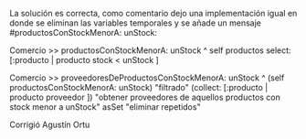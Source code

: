 La solución es correcta, como comentario dejo una implementación igual en donde se eliminan las variables temporales y se añade un mensaje #productosConStockMenorA: unStock:

 Comercio >> productosConStockMenorA: unStock
   ^ self productos select: [:producto | producto stock < unStock ]

 Comercio >> proveedoresDeProductosConStockMenorA: unStock
      ^ (self productosConStockMenorA: unStock) "filtrado"
      (collect: [:producto | producto proveedor ])  "obtener proveedores de aquellos productos con stock menor a unStock"
      asSet "eliminar repetidos"

Corrigió Agustín Ortu